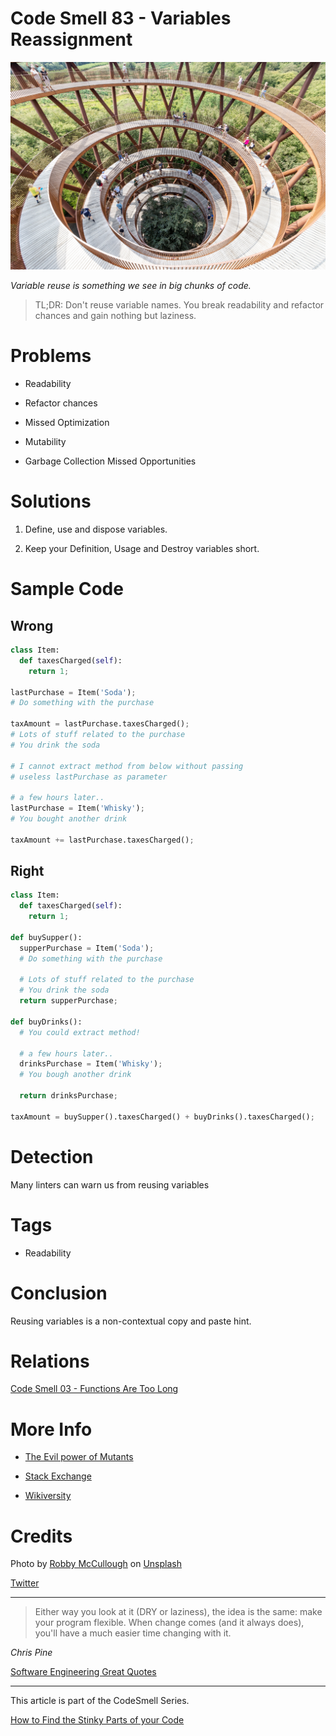 # Code Smell 83 - Variables Reassignment

![Code Smell 83 - Variables Reassignment](Code%20Smell%2083%20-%20Variables%20Reassignment.jpg)

*Variable reuse is something we see in big chunks of code.*

> TL;DR: Don't reuse variable names. You break readability and refactor chances and gain nothing but laziness.

# Problems

- Readability

- Refactor chances

- Missed Optimization

- Mutability

- Garbage Collection Missed Opportunities

# Solutions

1. Define, use and dispose variables.

2. Keep your Definition, Usage and Destroy variables short.

# Sample Code

## Wrong

<!-- [Gist Url](https://gist.github.com/mcsee/f97b6362fcfa4018e75d1d2ce9fc9169) -->

```python
class Item:
  def taxesCharged(self):
    return 1;

lastPurchase = Item('Soda');
# Do something with the purchase

taxAmount = lastPurchase.taxesCharged();
# Lots of stuff related to the purchase
# You drink the soda

# I cannot extract method from below without passing
# useless lastPurchase as parameter

# a few hours later..
lastPurchase = Item('Whisky');
# You bought another drink

taxAmount += lastPurchase.taxesCharged();
```

## Right

<!-- [Gist Url](https://gist.github.com/mcsee/d5f970273099100449221f600cd7612f) -->

```python
class Item:
  def taxesCharged(self):
    return 1;
  
def buySupper():
  supperPurchase = Item('Soda');
  # Do something with the purchase
 
  # Lots of stuff related to the purchase
  # You drink the soda
  return supperPurchase;

def buyDrinks():
  # You could extract method! 

  # a few hours later..
  drinksPurchase = Item('Whisky');
  # You bough another drink
  
  return drinksPurchase;

taxAmount = buySupper().taxesCharged() + buyDrinks().taxesCharged();
```

# Detection

Many linters can warn us from reusing variables

# Tags

- Readability

# Conclusion

Reusing variables is a non-contextual copy and paste hint.

# Relations

[Code Smell 03 - Functions Are Too Long](https://github.com/mcsee/Software-Design-Articles/tree/main/Articles/Code%20Smells/Code%20Smell%2003%20-%20Functions%20Are%20Too%20Long/readme.md)

# More Info

- [The Evil power of Mutants](https://github.com/mcsee/Software-Design-Articles/tree/main/Articles/Theory/The%20Evil%20Power%20of%20Mutants/readme.md)

- [Stack Exchange](https://softwareengineering.stackexchange.com/questions/115520/should-i-reuse-variables)

- [Wikiversity](https://en.wikiversity.org/wiki/Software_Design/Don%27t_reuse_a_variable)

# Credits

Photo by [Robby McCullough](https://unsplash.com/@mybbor) on [Unsplash](https://unsplash.com/s/photos/spiral)

[Twitter](https://x.com/1414832436547133440)

* * *

> Either way you look at it (DRY or laziness), the idea is the same: make your program flexible. When change comes (and it always does), you'll have a much easier time changing with it.

_Chris Pine_
 
[Software Engineering Great Quotes](https://github.com/mcsee/Software-Design-Articles/tree/main/Articles/Quotes/Software%20Engineering%20Great%20Quotes/readme.md)

* * *

This article is part of the CodeSmell Series.

[How to Find the Stinky Parts of your Code](https://github.com/mcsee/Software-Design-Articles/tree/main/Articles/Code%20Smells/How%20to%20Find%20the%20Stinky%20parts%20of%20your%20Code/readme.md)